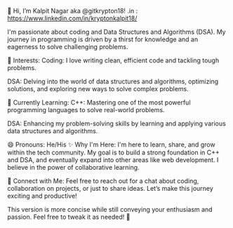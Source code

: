 👋 Hi, I’m Kalpit Nagar aka @gitkrypton18!
.in : https://www.linkedin.com/in/kryptonkalpit18/

I'm passionate about coding and Data Structures and Algorithms (DSA). My journey in programming is driven by a thirst for knowledge and an eagerness to solve challenging problems.

👀 Interests:
Coding: I love writing clean, efficient code and tackling tough problems.

DSA: Delving into the world of data structures and algorithms, optimizing solutions, and exploring new ways to solve complex problems.

🌱 Currently Learning:
C++: Mastering one of the most powerful programming languages to solve real-world problems.

DSA: Enhancing my problem-solving skills by learning and applying various data structures and algorithms.

😄 Pronouns: He/His
✨ Why I'm Here:
I'm here to learn, share, and grow within the tech community. My goal is to build a strong foundation in C++ and DSA, and eventually expand into other areas like web development. I believe in the power of collaborative learning.

🔗 Connect with Me:
Feel free to reach out for a chat about coding, collaboration on projects, or just to share ideas. Let’s make this journey exciting and productive!

This version is more concise while still conveying your enthusiasm and passion. Feel free to tweak it as needed! 🚀
